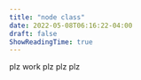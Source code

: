 ```yaml
---
title: "node class"
date: 2022-05-08T06:16:22-04:00
draft: false
ShowReadingTime: true
---
```


plz work
plz
plz
plz
